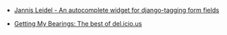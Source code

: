
- [Jannis Leidel - An autocomplete widget for django-tagging form fields](/2008/12/jannis-leidel-an-autocomplete-widget-for-django-tagging-form-fields/)

- [Getting My Bearings: The best of del.icio.us](/2006/03/getting-my-bearings-the-best-of-del-icio-us/)
